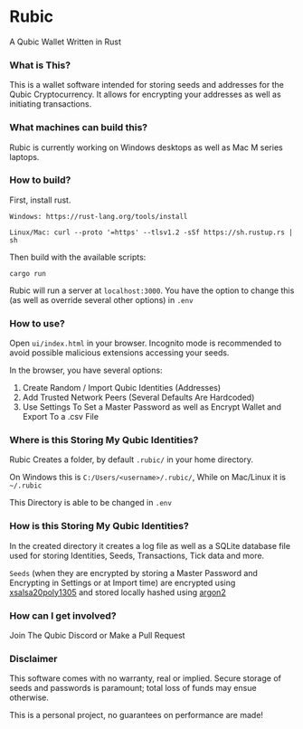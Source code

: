 

# Rubic
A Qubic Wallet Written in Rust

### What is This?
This is a wallet software intended for storing seeds and addresses for the Qubic Cryptocurrency. It allows for encrypting your addresses as well as initiating transactions.

### What machines can build this?
Rubic is currently working on Windows desktops as well as Mac M series laptops.

### How to build?

First, install rust.

`Windows: https://rust-lang.org/tools/install`

`Linux/Mac: curl --proto '=https' --tlsv1.2 -sSf https://sh.rustup.rs | sh`


Then build with the available scripts:

```agsl
cargo run
```

Rubic will run a server at `localhost:3000`. You have the option to change this (as well as override several other options) in `.env`
### How to use?

Open `ui/index.html` in your browser. Incognito mode is recommended to avoid possible malicious extensions accessing your seeds.

In the browser, you have several options:

1. Create Random / Import Qubic Identities (Addresses)
2. Add Trusted Network Peers (Several Defaults Are Hardcoded)
3. Use Settings To Set a Master Password as well as Encrypt Wallet and Export To a .csv File


### Where is this Storing My Qubic Identities?

Rubic Creates a folder, by default `.rubic/` in your home directory. 

On Windows this is `C:/Users/<username>/.rubic/`, While on Mac/Linux it is `~/.rubic`

This Directory is able to be changed in `.env`


### How is this Storing My Qubic Identities?
In the created directory it creates a log file as well as a SQLite database file used for storing Identities, Seeds, Transactions, Tick data and more.

`Seeds` (when they are encrypted by storing a Master Password and Encrypting in Settings or at Import time)
are encrypted using [xsalsa20poly1305](https://nacl.cr.yp.to/valid.html) and stored locally hashed using [argon2](https://en.wikipedia.org/wiki/Argon2) 


### How can I get involved?
Join The Qubic Discord or Make a Pull Request

### Disclaimer
This software comes with no warranty, real or implied. Secure storage of seeds and passwords is paramount; total loss of funds may ensue otherwise.

This is a personal project, no guarantees on performance are made!